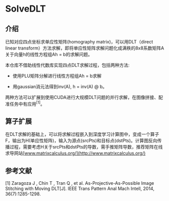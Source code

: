 # SolveDLT

## 介绍

已知对应四点坐标求单应性矩阵(homography matrix)，可以用DLT（direct linear transform）方法求解，即将单应性矩阵求解问题化成满秩的8x8系数矩阵A关于向量h的线性方程组Ah = b的求解问题。

本仓库不借助线性代数库实现四点DLT求解过程，包括两种方法:

* 使用PLU矩阵分解进行线性方程组Ah = b求解 

* 用gaussian消元法得到inv(A), h = inv(A) @ b。

两种方法可以扩展到使用CUDA进行大规模DLT问题的并行求解，在图像拼接、配准任务中有应用<sup>[1]</sup>。

## 算子扩展

在DLT求解的基础上，可以将求解过程嵌入到深度学习计算图中，变成一个算子F，输出为H(单应性矩阵)，输入为源点(srcPts)和目标点(dstPts)。计算图反向传播过程，需要考虑H关于srcPts和dstPts的导数，需手推矩阵导数，推荐矩阵在线求导网站[www.matrixcalculus.org/](http://www.matrixcalculus.org/)



## 参考文献

[1] Zaragoza J , Chin T , Tran Q , et al. As-Projective-As-Possible Image Stitching with Moving DLT[J]. IEEE Trans Pattern Anal Mach Intell, 2014, 36(7):1285-1298.



